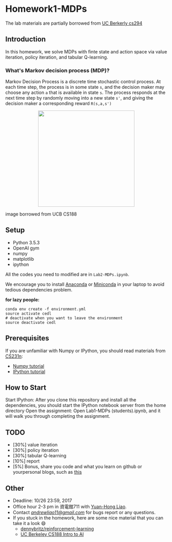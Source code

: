 # Homework1-MDPs

The lab materials are partially borrowed from [UC Berkerly cs294](http://rll.berkeley.edu/deeprlcourse/)


## Introduction
In this homework, we solve MDPs with finte state and action space via value iteration, policy iteration, and tabular Q-learning. 

### What's Markov decision process (MDP)?
Markov Decision Process is a discrete time stochastic control process. At each time step, the process is in some state `s`, and the decision maker may choose any action `a` that is available in state `s`. The process responds at the next time step by randomly moving into a new state `s'`, and giving the decision maker a corresponding reward `R(s,a,s')`


<p align="center"><img src="imgs/mdps.png" height="300"/></p>

image borrowed from UCB CS188

## Setup
- Python 3.5.3
- OpenAI gym
- numpy
- matplotlib
- ipython

All the codes you need to modified are in ```Lab2-MDPs.ipynb```. 

We encourage you to install [Anaconda](https://www.anaconda.com/download/) or [Miniconda](https://conda.io/miniconda.html) in your laptop to avoid tedious dependencies problem.

**for lazy people:**
```
conda env create -f environment.yml
source activate cedl
# deactivate when you want to leave the environment
source deactivate cedl
```

## Prerequisites

If you are unfamiliar with Numpy or IPython, you should read materials from [CS231n](http://cs231n.github.io/):

- [Numpy tutorial](http://cs231n.github.io/python-numpy-tutorial/)
- [IPython tutorial](http://cs231n.github.io/ipython-tutorial/)


## How to Start

Start IPython: After you clone this repository and install all the dependencies, you should start the IPython notebook server from the home directory
Open the assignment: Open Lab1-MDPs (students).ipynb, and it will walk you through completing the assignment.

## TODO
- [30%] value iteration
- [30%] policy iteration
- [30%] tabular Q-learning
- [10%] report
- [5%] Bonus, share you code and what you learn on github or  yourpersonal blogs, such as [this](https://andrewliao11.github.io/object/detection/2016/07/23/detection/)

## Other
- Deadline: 10/26 23:59, 2017
- Office hour 2-3 pm in 資電館711 with [Yuan-Hong Liao](https://andrewliao11.github.io).
- Contact *andrewliao11@gmail.com* for bugs report or any questions.
- If you stuck in the homework, here are some nice material that you can take it a look :smile:
  - [dennybritz/reinforcement-learning](https://github.com/dennybritz/reinforcement-learning)
  - [UC Berkeley CS188 Intro to AI](http://ai.berkeley.edu/home.html)
